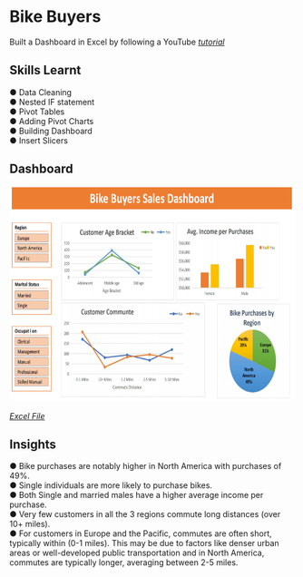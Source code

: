 # Bike Buyers 

Built a Dashboard in Excel by following a YouTube _[tutorial](https://youtu.be/opJgMj1IUrc?si=IOSVdVEJDcrpL_3d)_

## Skills Learnt

● Data Cleaning <br>
● Nested IF statement <br>
● Pivot Tables <br>
● Adding Pivot Charts <br>
● Building Dashboard <br>
● Insert Slicers <br>

## Dashboard

<img src="https://github.com/tyagi-mansi11/Bike_Buyers/blob/8911875d123ffb481be22c708b5a38f4c845d2bb/Dashboard%20snapshot.png" width="680" height="380">

_[Excel File](https://github.com/tyagi-mansi11/Bike_Buyers/blob/8911875d123ffb481be22c708b5a38f4c845d2bb/Excel%20Project%20Dataset.xlsx)_

## Insights

● Bike purchases are notably higher in North America with purchases of 49%. <br>
● Single individuals are more likely to purchase bikes. <br>
● Both Single and married males have a higher average income per purchase. <br>
● Very few customers in all the 3 regions commute long distances (over 10+ miles). <br>
● For customers in Europe and the Pacific, commutes are often short, typically within (0-1 miles). This may be due to factors like denser urban areas or well-developed public transportation and in North America,
commutes are typically longer, averaging between 2-5 miles. <br>
